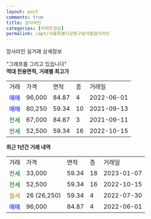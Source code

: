 ```yaml
---
layout: post
comments: true
title: 암사라인
categories: [아파트정보]
permalink: /apt/서울특별시강동구암사동암사라인
---
```


암사라인 실거래 상세정보

<script type="text/javascript">
  google.charts.load('current', {'packages':['line', 'corechart']});
  google.charts.setOnLoadCallback(drawChart);

  function drawChart() {
    var data = new google.visualization.DataTable();
    data.addColumn('date', '거래일');
    data.addColumn('number', "매매");
    data.addColumn('number', "전세");
    data.addColumn('number', "전매");

    data.addRows([[new Date(Date.parse("2023-01-07")), null, 33000, null], [new Date(Date.parse("2022-10-15")), null, 52500, null], [new Date(Date.parse("2022-07-30")), null, null, null], [new Date(Date.parse("2022-06-01")), 96000, null, null]]);

    var options = {
      hAxis: {
        format: 'yyyy/MM/dd'
      },    
      lineWidth: 0,
      pointsVisible: true,    
      title: '최근 1년간 유형별 실거래가 분포',
      legend: { position: 'bottom' }
    };

    var formatter = new google.visualization.NumberFormat({pattern:'###,###'} );
    formatter.format(data, 1);
    formatter.format(data, 2);
    
    setTimeout(function() {
        var chart = new google.visualization.LineChart(document.getElementById('columnchart_material'));
        chart.draw(data, (options));
        document.getElementById('loading').style.display = 'none';
    }, 200);
  }
</script>


<div id="loading" style="z-index:20; display: block; margin-left: 0px">"그래프를 그리고 있습니다"</div>
<div id="columnchart_material" style="width: 95%; margin-left: 0px; display: block"></div>
<!-- contents start -->
<b>역대 전용면적, 거래별 최고가</b>
<table class="sortable">
    <tr>
      <td>거래</td>
      <td>가격</td>
      <td>면적</td>
      <td>층</td>
      <td>거래일</td>
    </tr>
        <tr>
          <td><a style="color: blue">매매</a></td>
          <td>96,000</td>
          <td>84.87</td>
          <td>4</td>
          <td>2022-06-01</td>
        </tr>            <tr>
          <td><a style="color: blue">매매</a></td>
          <td>80,250</td>
          <td>59.34</td>
          <td>10</td>
          <td>2021-09-13</td>
        </tr>        
        <tr>
              <td><a style="color: darkgreen">전세</a></td>
              <td>67,000</td>
              <td>84.87</td>
              <td>3</td>
              <td>2021-09-11</td>
            </tr>            <tr>
              <td><a style="color: darkgreen">전세</a></td>
              <td>52,500</td>
              <td>59.34</td>
              <td>16</td>
              <td>2022-10-15</td>
            </tr>        
    
</table>

<b>최근 1년간 거래 내역</b>

<table class="sortable">
    <tr>
      <td>거래</td>
      <td>가격</td>
      <td>면적</td>
      <td>층</td>
      <td>거래일</td>
    </tr>
    <tr>
      <td><a style="color: darkgreen">전세</a></td>
      <td>33,000</td>
      <td>59.34</td>
      <td>18</td>
      <td>2023-01-07</td>
    </tr>          <tr>
      <td><a style="color: darkgreen">전세</a></td>
      <td>52,500</td>
      <td>59.34</td>
      <td>16</td>
      <td>2022-10-15</td>
    </tr>          <tr>
      <td><a style="color: darkgoldenrod">월세</a></td>
      <td>26 (26,250)</td>
      <td>59.34</td>
      <td>4</td>
      <td>2022-07-30</td>
    </tr>          <tr>
      <td><a style="color: blue">매매</a></td>
      <td>96,000</td>
      <td>84.87</td>
      <td>4</td>
      <td>2022-06-01</td>
    </tr>      </table>
<!-- contents end -->    

